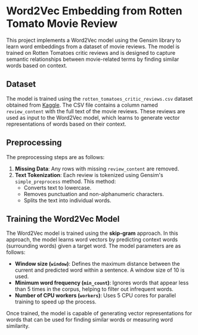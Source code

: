 # Word2Vec Embedding from Rotten Tomato Movie Review

This project implements a Word2Vec model using the Gensim library to learn word embeddings from a dataset of movie reviews. The model is trained on Rotten Tomatoes critic reviews and is designed to capture semantic relationships between movie-related terms by finding similar words based on context.

## Dataset

The model is trained using the `rotten_tomatoes_critic_reviews.csv` dataset obtained from [Kaggle](https://www.kaggle.com/datasets/stefanoleone992/rotten-tomatoes-movies-and-critic-reviews-dataset). The CSV file contains a column named `review_content` with the full text of the movie reviews. These reviews are used as input to the Word2Vec model, which learns to generate vector representations of words based on their context.

## Preprocessing

The preprocessing steps are as follows:

1. **Missing Data**: Any rows with missing `review_content` are removed.
2. **Text Tokenization**: Each review is tokenized using Gensim's `simple_preprocess` method. This method:
   - Converts text to lowercase.
   - Removes punctuation and non-alphanumeric characters.
   - Splits the text into individual words.

## Training the Word2Vec Model

The Word2Vec model is trained using the **skip-gram** approach. In this approach, the model learns word vectors by predicting context words (surrounding words) given a target word. The model parameters are as follows:

- **Window size (`window`)**: Defines the maximum distance between the current and predicted word within a sentence. A window size of 10 is used.
- **Minimum word frequency (`min_count`)**: Ignores words that appear less than 5 times in the corpus, helping to filter out infrequent words.
- **Number of CPU workers (`workers`)**: Uses 5 CPU cores for parallel training to speed up the process.

Once trained, the model is capable of generating vector representations for words that can be used for finding similar words or measuring word similarity.
